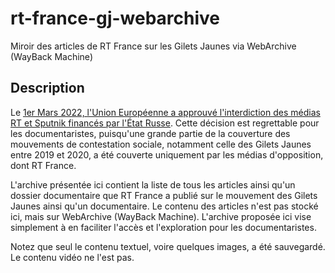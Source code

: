 # rt-france-gj-webarchive
Miroir des articles de RT France sur les Gilets Jaunes via WebArchive (WayBack Machine)

## Description
Le [1er Mars 2022, l'Union Européenne a approuvé l'interdiction des médias RT et Sputnik financés par l'État Russe](https://www.france24.com/fr/info-en-continu/20220301-ue-accord-des-27-pour-bannir-rt-et-sputnik-exclure-des-banques-russes-de-swift). Cette décision est regrettable pour les documentaristes, puisqu'une grande partie de la couverture des mouvements de contestation sociale, notamment celle des Gilets Jaunes entre 2019 et 2020, a été couverte uniquement par les médias d'opposition, dont RT France.

L'archive présentée ici contient la liste de tous les articles ainsi qu'un dossier documentaire que RT France a publié sur le mouvement des Gilets Jaunes ainsi qu'un documentaire. Le contenu des articles n'est pas stocké ici, mais sur WebArchive (WayBack Machine). L'archive proposée ici vise simplement à en faciliter l'accès et l'exploration pour les documentaristes.

Notez que seul le contenu textuel, voire quelques images, a été sauvegardé. Le contenu vidéo ne l'est pas.
